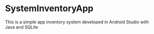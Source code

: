 # SystemInventoryApp
This is a simple app inventory system developed in Android Studio with Java and SQLite

